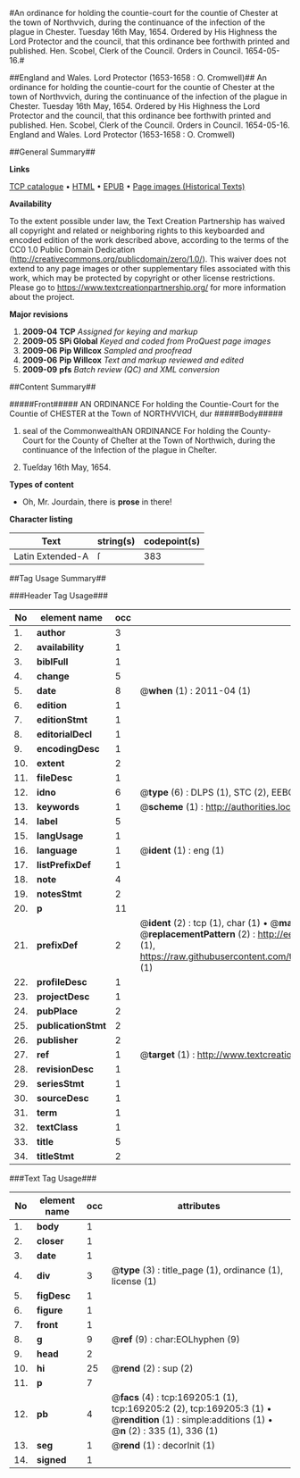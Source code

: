 #An ordinance for holding the countie-court for the countie of Chester at the town of Northvvich, during the continuance of the infection of the plague in Chester. Tuesday 16th May, 1654. Ordered by His Highness the Lord Protector and the council, that this ordinance bee forthwith printed and published. Hen. Scobel, Clerk of the Council. Orders in Council. 1654-05-16.#

##England and Wales. Lord Protector (1653-1658 : O. Cromwell)##
An ordinance for holding the countie-court for the countie of Chester at the town of Northvvich, during the continuance of the infection of the plague in Chester. Tuesday 16th May, 1654. Ordered by His Highness the Lord Protector and the council, that this ordinance bee forthwith printed and published. Hen. Scobel, Clerk of the Council.
Orders in Council. 1654-05-16.
England and Wales. Lord Protector (1653-1658 : O. Cromwell)

##General Summary##

**Links**

[TCP catalogue](http://www.ota.ox.ac.uk/tcp/)  • 
[HTML](http://tei.it.ox.ac.uk/tcp/Texts-HTML/free/A74/A74571.html)  • 
[EPUB](http://tei.it.ox.ac.uk/tcp/Texts-EPUB/free/A74/A74571.epub) • 
[Page images (Historical Texts)](https://historicaltexts.jisc.ac.uk/eebo-99869003e)

**Availability**

To the extent possible under law, the Text Creation Partnership has waived all copyright and related or neighboring rights to this keyboarded and encoded edition of the work described above, according to the terms of the CC0 1.0 Public Domain Dedication (http://creativecommons.org/publicdomain/zero/1.0/). This waiver does not extend to any page images or other supplementary files associated with this work, which may be protected by copyright or other license restrictions. Please go to https://www.textcreationpartnership.org/ for more information about the project.

**Major revisions**

1. __2009-04__ __TCP__ *Assigned for keying and markup*
1. __2009-05__ __SPi Global__ *Keyed and coded from ProQuest page images*
1. __2009-06__ __Pip Willcox__ *Sampled and proofread*
1. __2009-06__ __Pip Willcox__ *Text and markup reviewed and edited*
1. __2009-09__ __pfs__ *Batch review (QC) and XML conversion*

##Content Summary##

#####Front#####
AN ORDINANCE For holding the Countie-Court for the Countie of CHESTER at the Town of NORTHVVICH, dur
#####Body#####

1. seal of the CommonwealthAN ORDINANCE For holding the County-Court for the County of Cheſter at the Town of Northwich, during the continuance of the Infection of the plague in Cheſter.

1. Tueſday 16th May, 1654.

**Types of content**

  * Oh, Mr. Jourdain, there is **prose** in there!

**Character listing**


|Text|string(s)|codepoint(s)|
|---|---|---|
|Latin Extended-A|ſ|383|

##Tag Usage Summary##

###Header Tag Usage###

|No|element name|occ|attributes|
|---|---|---|---|
|1.|__author__|3||
|2.|__availability__|1||
|3.|__biblFull__|1||
|4.|__change__|5||
|5.|__date__|8| @__when__ (1) : 2011-04 (1)|
|6.|__edition__|1||
|7.|__editionStmt__|1||
|8.|__editorialDecl__|1||
|9.|__encodingDesc__|1||
|10.|__extent__|2||
|11.|__fileDesc__|1||
|12.|__idno__|6| @__type__ (6) : DLPS (1), STC (2), EEBO-CITATION (1), PROQUEST (1), VID (1)|
|13.|__keywords__|1| @__scheme__ (1) : http://authorities.loc.gov/ (1)|
|14.|__label__|5||
|15.|__langUsage__|1||
|16.|__language__|1| @__ident__ (1) : eng (1)|
|17.|__listPrefixDef__|1||
|18.|__note__|4||
|19.|__notesStmt__|2||
|20.|__p__|11||
|21.|__prefixDef__|2| @__ident__ (2) : tcp (1), char (1)  •  @__matchPattern__ (2) : ([0-9\-]+):([0-9IVX]+) (1), (.+) (1)  •  @__replacementPattern__ (2) : http://eebo.chadwyck.com/downloadtiff?vid=$1&page=$2 (1), https://raw.githubusercontent.com/textcreationpartnership/Texts/master/tcpchars.xml#$1 (1)|
|22.|__profileDesc__|1||
|23.|__projectDesc__|1||
|24.|__pubPlace__|2||
|25.|__publicationStmt__|2||
|26.|__publisher__|2||
|27.|__ref__|1| @__target__ (1) : http://www.textcreationpartnership.org/docs/. (1)|
|28.|__revisionDesc__|1||
|29.|__seriesStmt__|1||
|30.|__sourceDesc__|1||
|31.|__term__|1||
|32.|__textClass__|1||
|33.|__title__|5||
|34.|__titleStmt__|2||


###Text Tag Usage###

|No|element name|occ|attributes|
|---|---|---|---|
|1.|__body__|1||
|2.|__closer__|1||
|3.|__date__|1||
|4.|__div__|3| @__type__ (3) : title_page (1), ordinance (1), license (1)|
|5.|__figDesc__|1||
|6.|__figure__|1||
|7.|__front__|1||
|8.|__g__|9| @__ref__ (9) : char:EOLhyphen (9)|
|9.|__head__|2||
|10.|__hi__|25| @__rend__ (2) : sup (2)|
|11.|__p__|7||
|12.|__pb__|4| @__facs__ (4) : tcp:169205:1 (1), tcp:169205:2 (2), tcp:169205:3 (1)  •  @__rendition__ (1) : simple:additions (1)  •  @__n__ (2) : 335 (1), 336 (1)|
|13.|__seg__|1| @__rend__ (1) : decorInit (1)|
|14.|__signed__|1||
